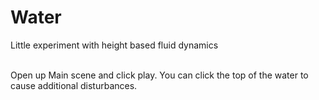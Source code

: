 # Water
Little experiment with height based fluid dynamics<br/><br/>

Open up Main scene and click play. You can click the top of the water to cause additional disturbances. 
